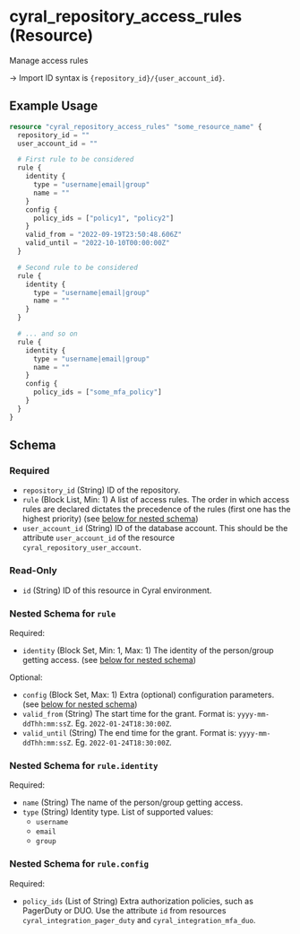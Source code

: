 # cyral_repository_access_rules (Resource)

Manage access rules

-> Import ID syntax is `{repository_id}/{user_account_id}`.

## Example Usage

```terraform
resource "cyral_repository_access_rules" "some_resource_name" {
  repository_id = ""
  user_account_id = ""

  # First rule to be considered
  rule {
    identity {
      type = "username|email|group"
      name = ""
    }
    config {
      policy_ids = ["policy1", "policy2"]
    }
    valid_from = "2022-09-19T23:50:48.606Z"
    valid_until = "2022-10-10T00:00:00Z"
  }

  # Second rule to be considered
  rule {
    identity {
      type = "username|email|group"
      name = ""
    }
  }

  # ... and so on
  rule {
    identity {
      type = "username|email|group"
      name = ""
    }
    config {
      policy_ids = ["some_mfa_policy"]
    }
  }
}
```

<!-- schema generated by tfplugindocs -->

## Schema

### Required

-   `repository_id` (String) ID of the repository.
-   `rule` (Block List, Min: 1) A list of access rules. The order in which access rules are declared dictates the precedence of the rules (first one has the highest priority) (see [below for nested schema](#nestedblock--rule))
-   `user_account_id` (String) ID of the database account. This should be the attribute `user_account_id` of the resource `cyral_repository_user_account`.

### Read-Only

-   `id` (String) ID of this resource in Cyral environment.

<a id="nestedblock--rule"></a>

### Nested Schema for `rule`

Required:

-   `identity` (Block Set, Min: 1, Max: 1) The identity of the person/group getting access. (see [below for nested schema](#nestedblock--rule--identity))

Optional:

-   `config` (Block Set, Max: 1) Extra (optional) configuration parameters. (see [below for nested schema](#nestedblock--rule--config))
-   `valid_from` (String) The start time for the grant. Format is: `yyyy-mm-ddThh:mm:ssZ`. Eg. `2022-01-24T18:30:00Z`.
-   `valid_until` (String) The end time for the grant. Format is: `yyyy-mm-ddThh:mm:ssZ`. Eg. `2022-01-24T18:30:00Z`.

<a id="nestedblock--rule--identity"></a>

### Nested Schema for `rule.identity`

Required:

-   `name` (String) The name of the person/group getting access.
-   `type` (String) Identity type. List of supported values:
    -   `username`
    -   `email`
    -   `group`

<a id="nestedblock--rule--config"></a>

### Nested Schema for `rule.config`

Required:

-   `policy_ids` (List of String) Extra authorization policies, such as PagerDuty or DUO. Use the attribute `id` from resources `cyral_integration_pager_duty` and `cyral_integration_mfa_duo`.
